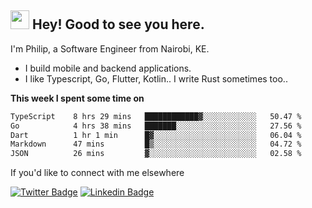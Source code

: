 <h2><img src="https://slackmojis.com/emojis/3643-cool-doge/download" width="30"/> Hey! Good to see you here.</h2>

<p>I'm Philip, a Software Engineer from Nairobi, KE. 

- I build mobile and backend applications.
- I like Typescript, Go, Flutter, Kotlin.. I write Rust sometimes too..</p>

**This week I spent some time on**
<!--START_SECTION:waka-->

```txt
TypeScript    8 hrs 29 mins   ████████████▓░░░░░░░░░░░░   50.47 %
Go            4 hrs 38 mins   ███████░░░░░░░░░░░░░░░░░░   27.56 %
Dart          1 hr 1 min      █▓░░░░░░░░░░░░░░░░░░░░░░░   06.04 %
Markdown      47 mins         █▒░░░░░░░░░░░░░░░░░░░░░░░   04.72 %
JSON          26 mins         ▓░░░░░░░░░░░░░░░░░░░░░░░░   02.58 %
```

<!--END_SECTION:waka-->

If you'd like to connect with me elsewhere

[![Twitter Badge](https://img.shields.io/badge/-Twitter-1ca0f1?style=flat-square&labelColor=1ca0f1&logo=twitter&logoColor=white&link=https://twitter.com/_diogorodrigues)](https://twitter.com/kimathiphil)  [![Linkedin Badge](https://img.shields.io/badge/-LinkedIn-blue?style=flat-square&logo=Linkedin&logoColor=white&link=https://www.linkedin.com/in/philip-kimathi-2604a9114/)](https://www.linkedin.com/in/philip-kimathi-2604a9114/)
